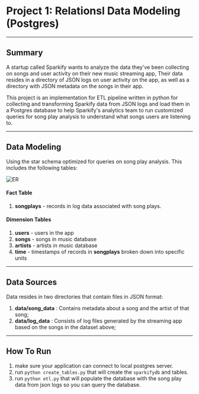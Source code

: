
# Project 1: Relationsl Data Modeling (Postgres)
---

## Summary

A startup called Sparkify wants to analyze the data they've been collecting on songs and user activity on their new music streaming app, Their data resides in a directory of JSON logs on user activity on the app, as well as a directory with JSON metadata on the songs in their app.

This project is an implementation for ETL pipeline written in python for collecting and transforming Sparkify data from JSON logs and load them in a Postgres database to help Sparkify's analytics team to run customized queries for song play analysis to understand what songs users are listening to.

---


## Data Modeling

Using the star schema optimized for queries on song play analysis. This includes the following tables:

![ER](https://user-images.githubusercontent.com/20432520/104038432-c6cedc80-51dd-11eb-92e7-b3d30b0a6c5d.jpg)


#### Fact Table

1.  **songplays**  - records in log data associated with song plays.

#### Dimension Tables

1.  **users**  - users in the app
2.  **songs**  - songs in music database
3.  **artists**  - artists in music database
4.  **time**  - timestamps of records in  **songplays**  broken down into specific units

---


## Data Sources

Data resides in two directories that contain files in JSON format:

1. **data/song_data** : Contains metadata about a song and the artist of that song;
2. **data/log_data** : Consists of log files generated by the streaming app based on the songs in the dataset above;

---


## How To Run

1. make sure your application can connect to local postgres server.
2. run `python create_tables.py` that will create the `sparkifydb` and tables.
3.  run `python etl.py` that will populate the database with the song play data from json logs so you can query the database.
